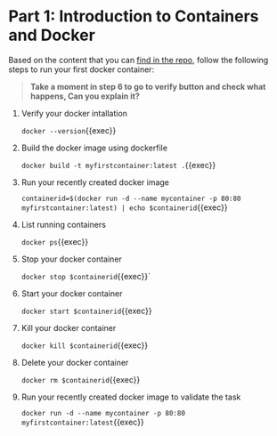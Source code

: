 # Part 1: Introduction to Containers and Docker

Based on the content that you can [find in the repo](https://github.com/rolling-scopes-school/devops/modules/9.Containers/Part1), follow the following steps to run your first docker container:

> **Take a moment in step 6 to go to verify button and check what happens, Can you explain it?**

1. Verify your docker intallation

   `docker --version`{{exec}}
2. Build the docker image using dockerfile

   `docker build -t myfirstcontainer:latest .`{{exec}}
3. Run your recently created docker image

   `containerid=$(docker run -d --name mycontainer -p 80:80 myfirstcontainer:latest) | echo $containerid`{{exec}}
4. List running containers

   `docker ps`{{exec}}
5. Stop your docker container

   `docker stop $containerid`{{exec}}`
6. Start your docker container

   `docker start $containerid`{{exec}}
7. Kill your docker container

   `docker kill $containerid`{{exec}}
8. Delete your docker container

   `docker rm $containerid`{{exec}}
9. Run your recently created docker image to validate the task

   `docker run -d --name mycontainer -p 80:80 myfirstcontainer:latest`{{exec}}

